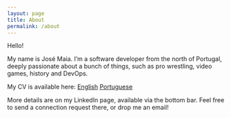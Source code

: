 ```yaml
---
layout: page
title: About
permalink: /about
---
```

Hello!

My name is José Maia. I’m a software developer from the north of Portugal, deeply passionate about a bunch of things, such as pro wrestling, video games, history and DevOps.

My CV is available here:
[English](/assets/files/cv_josemaia_en.pdf)
[Portuguese](/assets/files/cv_josemaia_pt.pdf)

More details are on my LinkedIn page, available via the bottom bar. Feel free to send a connection request there, or drop me an email!